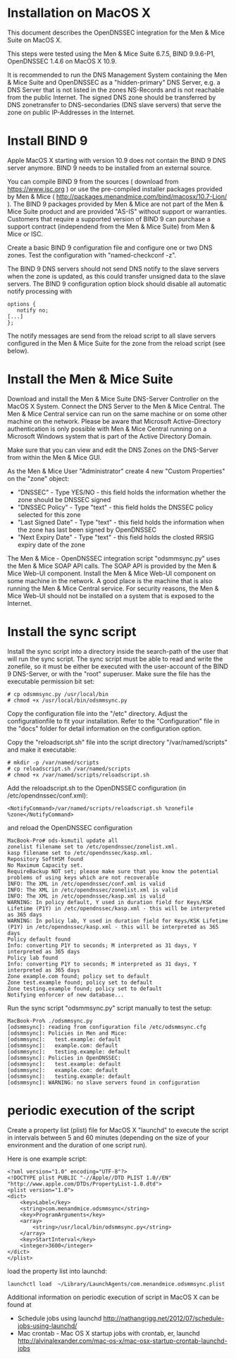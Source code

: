 # Installation on MacOS X #

This document describes the OpenDNSSEC integration for the Men & Mice
Suite on MacOS X.

This steps were tested using the Men & Mice Suite 6.7.5, BIND
9.9.6-P1, OpenDNSSEC 1.4.6 on MacOS X 10.9.

It is recommended to run the DNS Management System containing the Men
& Mice Suite and OpenDNSSEC as a "hidden-primary" DNS Server, e.g. a
DNS Server that is not listed in the zones NS-Records and is not
reachable from the public Internet. The signed DNS zone should be
transferred by DNS zonetransfer to DNS-secondaries (DNS slave servers)
that serve the zone on public IP-Addresses in the Internet.

# Install BIND 9 #

Apple MacOS X starting with version 10.9 does not contain the BIND 9
DNS server anymore. BIND 9 needs to be installed from an external
source.

You can compile BIND 9 from the sources ( download from
https://www.isc.org ) or use the pre-compiled installer packages
provided by Men & Mice (
http://packages.menandmice.com/bind/macosx/10.7-Lion/ ). The BIND 9
packages provided by Men & Mice are not part of the Men & Mice Suite
product and are provided "AS-IS" without support or
warranties. Customers that require a supported version of BIND 9 can
purchase a support contract (independend from the Men & Mice Suite)
from Men & Mice or ISC.

Create a basic BIND 9 configuration file and configure one or two DNS
zones. Test the configuration with "named-checkconf -z".

The BIND 9 DNS servers should not send DNS notify to the slave servers
when the zone is updated, as this could transfer unsigned data to the
slave servers. The BIND 9 configuration option block should disable
all automatic notify processing with

    options {
       notify no;
	[...]
	};

The notify messages are send from the reload script to all slave
servers configured in the Men & Mice Suite for the zone from the
reload script (see below).

# Install the Men & Mice Suite #

Download and install the Men & Mice Suite DNS-Server Controller on the
MacOS X System. Connect the DNS Server to the Men & Mice Central. The
Men & Mice Central service can run on the same machine or on some
other machine on the network. Please be aware that Microsoft
Active-Directory authentication is only possible with Men & Mice
Central running on a Microsoft Windows system that is part of the
Active Directory Domain.

Make sure that you can view and edit the DNS Zones on the DNS-Server
from within the Men & Mice GUI.

As the Men & Mice User "Administrator" create 4 new "Custom
Properties" on the "zone" object:

 * "DNSSEC" - Type YES/NO - this field holds the information whether the
 zone should be DNSSEC signed
 * "DNSSEC Policy" - Type "text" - this field holds the DNSSEC policy
 selected for this zone
 * "Last Signed Date" - Type "text" - this field holds the information
 when the zone has last been signed by OpenDNSSEC
 * "Next Expiry Date" - Type "text" - this field holds the closted
 RRSIG expiry date of the zone 

The Men & Mice - OpenDNSSEC integration script "odsmmsync.py" uses the
Men & Mice SOAP API calls. The SOAP API is provided by the Men & Mice
Web-UI component. Install the Men & Mice Web-UI component on some
machine in the network. A good place is the machine that is also
running the Men & Mice Central service. For security reasons, the Men
& Mice Web-UI should not be installed on a system that is exposed to
the Internet.

# Install the sync script #

Install the sync script into a directory inside the search-path of the
user that will run the sync script. The sync script must be able to
read and write the zonefile, so it must be either be executed with the
user-account of the BIND 9 DNS-Server, or with the "root"
superuser. Make sure the file has the executable permission bit set:

    # cp odsmmsync.py /usr/local/bin
    # chmod +x /usr/local/bin/odsmmsync.py

Copy the configuration file into the "/etc" directory. Adjust the
configurationfile to fit your installation. Refer to the
"Configuration" file in the "docs" folder for detail information on
the configuration option.

Copy the "reloadscript.sh" file into the script directory
"/var/named/scripts"  and make it executable:

    # mkdir -p /var/named/scripts
    # cp reloadscript.sh /var/named/scripts
    # chmod +x /var/named/scripts/reloadscript.sh

Add the reloadscript.sh to the OpenDNSSEC configuration (in /etc/opendnssec/conf.xml):

    <NotifyCommand>/var/named/scripts/reloadscript.sh %zonefile %zone</NotifyCommand>

and reload the OpenDNSSEC configuration

    MacBook-Pro# ods-ksmutil update all
    zonelist filename set to /etc/opendnssec/zonelist.xml.
    kasp filename set to /etc/opendnssec/kasp.xml.
    Repository SoftHSM found
    No Maximum Capacity set.
    RequireBackup NOT set; please make sure that you know the potential problems of using keys which are not recoverable
    INFO: The XML in /etc/opendnssec/conf.xml is valid
    INFO: The XML in /etc/opendnssec/zonelist.xml is valid
    INFO: The XML in /etc/opendnssec/kasp.xml is valid
    WARNING: In policy default, Y used in duration field for Keys/KSK Lifetime (P1Y) in /etc/opendnssec/kasp.xml - this will be interpreted as 365 days
    WARNING: In policy lab, Y used in duration field for Keys/KSK Lifetime (P1Y) in /etc/opendnssec/kasp.xml - this will be interpreted as 365 days
    Policy default found
    Info: converting P1Y to seconds; M interpreted as 31 days, Y interpreted as 365 days
    Policy lab found
    Info: converting P1Y to seconds; M interpreted as 31 days, Y interpreted as 365 days
    Zone example.com found; policy set to default
    Zone test.example found; policy set to default
    Zone testing.example found; policy set to default
    Notifying enforcer of new database...

Run the sync script "odsmmsync.py" script manually to test the setup:

    MacBook-Pro% ./odsmmsync.py
    [odsmmsync]: reading from configuration file /etc/odsmmsync.cfg
    [odsmmsync]: Policies in Men and Mice:
    [odsmmsync]:   test.example: default
    [odsmmsync]:   example.com: default
    [odsmmsync]:   testing.example: default
    [odsmmsync]: Policies in OpenDNSSEC:
    [odsmmsync]:   test.example: default
    [odsmmsync]:   example.com: default
    [odsmmsync]:   testing.example: default
    [odsmmsync]: WARNING: no slave servers found in configuration


# periodic execution of the script #

Create a property list (plist) file for MacOS X "launchd" to execute
the script in intervals between 5 and 60 minutes (depending on the
size of your environment and the duration of one script run).

Here is one example script:

    <?xml version="1.0" encoding="UTF-8"?>
    <!DOCTYPE plist PUBLIC "-//Apple//DTD PLIST 1.0//EN" "http://www.apple.com/DTDs/PropertyList-1.0.dtd">
    <plist version="1.0">
    <dict>
        <key>Label</key>
        <string>com.menandmice.odsmmsync</string>
        <key>ProgramArguments</key>
        <array>
            <string>/usr/local/bin/odsmmsync.py</string>
        </array>
        <key>StartInterval</key>
        <integer>3600</integer>
    </dict>
    </plist>
 
 load the property list into launchd:

    launchctl load  ~/Library/LaunchAgents/com.menandmice.odsmmsync.plist

Additional information on periodic execution of script in MacOS X can
be found at

 * Schedule jobs using launchd
   <http://nathangrigg.net/2012/07/schedule-jobs-using-launchd/>
 * Mac crontab - Mac OS X startup jobs with crontab, er, launchd
 <http://alvinalexander.com/mac-os-x/mac-osx-startup-crontab-launchd-jobs>
 
